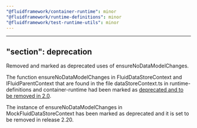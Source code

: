 ```yaml
---
"@fluidframework/container-runtime": minor
"@fluidframework/runtime-definitions": minor
"@fluidframework/test-runtime-utils": minor
---
```

---
"section": deprecation
---

Removed and marked as deprecated uses of ensureNoDataModelChanges.

The function ensureNoDataModelChanges in FluidDataStoreContext and IFluidParentContext that are found in the file dataStoreContext.ts in runtime-definitions and container-runtime had been marked as [deprecated and to be removed in 2.0](https://github.com/microsoft/FluidFramework/commit/c9d156264bdfa211a3075bdf29cde442ecea234c).

The instance of ensureNoDataModelChanges in MockFluidDataStoreContext has been marked as deprecated and it is set to be removed in release 2.20.
